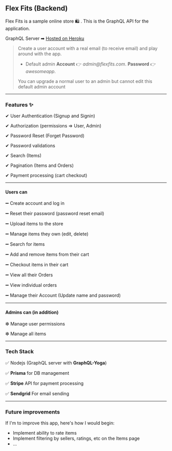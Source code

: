 ## Flex Fits (Backend)

Flex Fits is a sample online store 🛍 . This is the GraphQL API for the application.

GraphQL Server ➡ [Hosted on Heroku](flex-fits-server.herokuapp.com)

> Create a user account with a real email (to receive email) and play around with the app.
>
> - Default admin **Account** 👉 _admin@flexfits.com_. **Password** 👉 _awesomeapp_.
>
> You can upgrade a normal user to an admin but cannot edit this default admin account

---

### Features ✨

✔ User Authentication (Signup and Signin)

✔ Authorization (permissions => User, Admin)

✔ Password Reset (Forget Password)

✔ Password validations

✔ Search (Items)

✔ Pagination (Items and Orders)

✔ Payment processing (cart checkout)

---

#### Users can

➖ Create account and log in

➖ Reset their password (password reset email)

➖ Upload items to the store

➖ Manage items they own (edit, delete)

➖ Search for items

➖ Add and remove items from their cart

➖ Checkout items in their cart

➖ View all their Orders

➖ View individual orders

➖ Manage their Account (Update name and password)

---

#### Admins can (in addition)

❇ Manage user permissions

❇ Manage all items

---

### Tech Stack

✅ Nodejs (GraphQL server with **GraphQL-Yoga**)

✅ **Prisma** for DB management

✅ **Stripe** API for payment processing

✅ **Sendgrid** For email sending

---

### Future improvements

If I'm to improve this app, here's how I would begin:

- Implement ability to rate items
- Implement filtering by sellers, ratings, etc on the Items page
- ...
